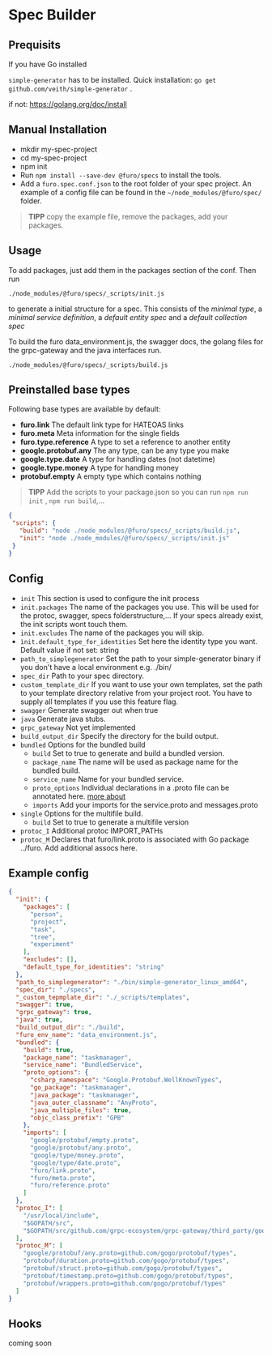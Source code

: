 # Spec Builder
## Prequisits
If you have Go installed

`simple-generator` has to be installed. Quick installation: `go get github.com/veith/simple-generator` .

if not: https://golang.org/doc/install

## Manual Installation
- mkdir my-spec-project
- cd my-spec-project
- npm init
- Run `npm install --save-dev @furo/specs` to install the tools.
- Add a `furo.spec.conf.json` to the root folder of your spec project. 
  An example of a config file can be found in the `~/node_modules/@furo/spec/` folder. 

> **TIPP** copy the example file, remove the packages, add your packages.
    

## Usage

To add packages, just add them in the packages section of the conf. 
Then run 
```shell script
./node_modules/@furo/specs/_scripts/init.js
```
to generate a initial structure for a spec. 
This consists of the *minimal type*, a *minimal service definition*, a *default entity spec*
and a *default collection spec*    

To build the furo data_environment.js, the swagger docs, the golang files for the grpc-gateway and the java interfaces run.

```shell script
./node_modules/@furo/specs/_scripts/build.js
```

## Preinstalled base types

Following base types are available by default:

- **furo.link** The default link type for HATEOAS links
- **furo.meta** Meta information for the single fields
- **furo.type.reference** A type to set a reference to another entity
- **google.protobuf.any** The any type, can be any type you make
- **google.type.date**  A type for handling dates (not datetime)
- **google.type.money**  A type for handling money
- **protobuf.empty**  A empty type which contains nothing
 

> **TIPP** Add the scripts to your package.json so you can run `npm run init` , `npm run build`,... 
>
 ```json
{ 
  "scripts": {
    "build": "node ./node_modules/@furo/specs/_scripts/build.js",
    "init": "node ./node_modules/@furo/specs/_scripts/init.js"
  }
}
```
## Config

- `init` This section is used to configure the init process
- `init.packages` The name of the packages you use. This will be used for the protoc, swagger, specs folderstructure,... If your specs already exist, the init scripts wont touch them.
- `init.excludes` The name of the packages you will skip.
- `ìnit.default_type_for_identities` Set here the identity type you want. Default value if not set: string
- `path_to_simplegenerator` Set the path to your simple-generator binary if you don't have a local environment e.g. ./bin/
- `spec_dir` Path to your spec directory.
- `custom_template_dir` If you want to use your own templates, set the path to your template directory relative from your project root. You have to supply all templates if you use this feature flag.
- `swagger` Generate swagger out when true 
- `java` Generate java stubs. 
- `grpc_gateway` Not yet implemented 
- `build_output_dir` Specify the directory for the build output. 
- `bundled` Options for the bundled build
    - `build` Set to true to generate and build a bundled version.
    - `package_name` The name will be used as package name for the bundled build.
    - `service_name` Name for your bundled service.
    - `proto_options` Individual declarations in a .proto file can be annotated here. [more about](https://developers.google.com/protocol-buffers/docs/proto3#options)
    - `imports` Add your imports for the service.proto and messages.proto
- `single` Options for the multifile build.
    - `build` Set to true to generate a multifile version
- `protoc_I` Additional protoc IMPORT_PATHs
- `protoc_M` Declares that furo/link.proto is associated with Go package ../furo. Add additional assocs here.   

## Example config

```json
{
  "init": {
    "packages": [
      "person",
      "project",
      "task",
      "tree",
      "experiment"
    ],
    "excludes": [],
    "default_type_for_identities": "string"
  },
  "path_to_simplegenerator": "./bin/simple-generator_linux_amd64",
  "spec_dir": "./specs",
  "_custom_tepmplate_dir": "./_scripts/templates",
  "swagger": true,
  "grpc_gateway": true,
  "java": true,
  "build_output_dir": "./build",
  "furo_env_name": "data_environment.js",
  "bundled": {
    "build": true,
    "package_name": "taskmanager",
    "service_name": "BundledService",
    "proto_options": {
      "csharp_namespace": "Google.Protobuf.WellKnownTypes",
      "go_package": "taskmanager",
      "java_package": "taskmanager",
      "java_outer_classname": "AnyProto",
      "java_multiple_files": true,
      "objc_class_prefix": "GPB"
    },
    "imports": [
      "google/protobuf/empty.proto",
      "google/protobuf/any.proto",
      "google/type/money.proto",
      "google/type/date.proto",
      "furo/link.proto",
      "furo/meta.proto",
      "furo/reference.proto"
    ]
  },
  "protoc_I": [
    "/usr/local/include",
    "$GOPATH/src",
    "$GOPATH/src/github.com/grpc-ecosystem/grpc-gateway/third_party/googleapis"
  ],
  "protoc_M": [
    "google/protobuf/any.proto=github.com/gogo/protobuf/types",
    "protobuf/duration.proto=github.com/gogo/protobuf/types",
    "protobuf/struct.proto=github.com/gogo/protobuf/types",
    "protobuf/timestamp.proto=github.com/gogo/protobuf/types",
    "protobuf/wrappers.proto=github.com/gogo/protobuf/types"
  ]
}


```
## Hooks
coming soon